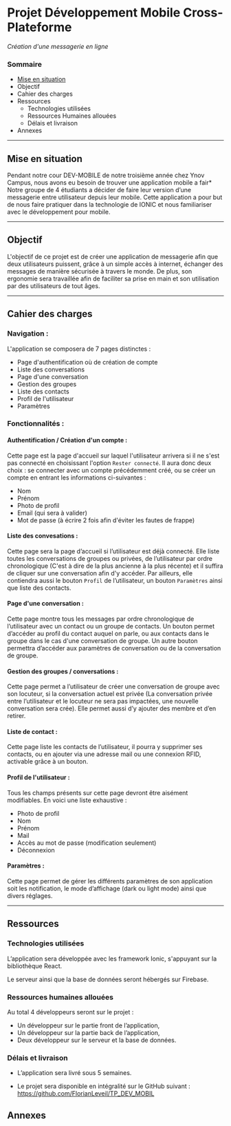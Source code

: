# __Projet Développement Mobile Cross-Plateforme__

*Création d'une messagerie en ligne*

### Sommaire

* [Mise en situation](https://github.com/FlorianLeveil/TP_DEV_MOBIL#mise-en-situation)
* Objectif
* Cahier des charges
* Ressources
    * Technologies utilisées
    * Ressources Humaines allouées
    * Délais et livraison
* Annexes

----
## Mise en situation

Pendant notre cour DEV-MOBILE de notre troisième année chez Ynov Campus, nous avons eu besoin de trouver une application mobile a fair* Notre groupe de 4 étudiants a décider de faire leur version d’une messagerie entre utilisateur depuis leur mobile. Cette application a pour but de nous faire pratiquer dans la technologie de IONIC et nous familiariser avec le développement pour mobile.

----
## Objectif

L'objectif de ce projet est de créer une application de messagerie afin que deux utilisateurs puissent, grâce à un simple accès à internet, échanger des messages de manière sécurisée à travers le monde. De plus, son ergonomie sera travaillée afin de faciliter sa prise en main et son utilisation par des utilisateurs de tout âges.

----
## Cahier des charges

### __Navigation__ :

L'application se composera de 7 pages distinctes :

* Page d'authentification où de création de compte
* Liste des conversations
* Page d'une conversation
* Gestion des groupes
* Liste des contacts
* Profil de l'utilisateur
* Paramètres

### Fonctionnalités :

#### __Authentification / Création d'un compte__ :

Cette page est la page d'accueil sur laquel l'utilisateur arrivera si il ne s'est pas connecté en choisissant l'option `Rester connecté`. Il aura donc deux choix : se connecter avec un compte précédemment créé, ou se créer un compte en entrant les informations ci-suivantes :
* Nom
* Prénom
* Photo de profil
* Email (qui sera à valider)
* Mot de passe (à écrire 2 fois afin d'éviter les fautes de frappe)

#### __Liste des convesations__ :

Cette page sera la page d’accueil si l’utilisateur est déjà connecté. Elle liste toutes les conversations de groupes ou privées, de l’utilisateur par ordre chronologique (C'est à dire de la plus ancienne à la plus récente) et il suffira de cliquer sur une conversation afin d'y accéder. Par ailleurs, elle contiendra aussi le bouton `Profil` de l’utilisateur, un bouton `Paramètres` ainsi que liste des contacts.

#### __Page d'une conversation__ :

Cette page montre tous les messages par ordre chronologique de l’utilisateur avec un contact ou un groupe de contacts. Un bouton permet d’accéder au profil du contact auquel on parle, ou aux contacts dans le groupe dans le cas d'une conversation de groupe. Un autre bouton permettra d’accéder aux paramètres de conversation ou de la conversation de groupe.

#### __Gestion des groupes / conversations__ :

Cette page permet a l’utilisateur de créer une conversation de  groupe avec son locuteur, si la conversation actuel est privée (La conversation privée entre l’utilisateur et le locuteur ne sera pas impactées, une nouvelle conversation sera crée). Elle permet aussi d’y ajouter des membre et d’en retirer.

#### __Liste de contact__ :

Cette page liste les contacts de l’utilisateur, il pourra y supprimer ses contacts, ou en ajouter via une adresse mail ou une connexion RFID, activable grâce à un bouton.

#### __Profil de l'utilisateur__ :

Tous les champs présents sur cette page devront être aisément modifiables. En voici une liste exhaustive :
* Photo de profil
* Nom
* Prénom
* Mail
* Accès au mot de passe (modification seulement)
* Déconnexion

#### __Paramètres__ :

Cette page permet de gérer les différents paramètres de son application soit les notification, le mode d’affichage (dark ou light mode) ainsi que divers réglages.

----
## Ressources


### Technologies utilisées

L’application sera développée avec les framework Ionic, s'appuyant sur la bibliothèque React.

Le serveur ainsi que la base de données seront hébergés sur Firebase.


### Ressources humaines allouées

Au total 4 développeurs seront sur le projet :
* Un développeur sur le partie front de l’application,
* Un développeur sur la partie back de l’application,
* Deux développeur sur le serveur et la base de données.


### Délais et livraison

* L’application sera livré sous 5 semaines.

* Le projet sera disponible en intégralité sur le GitHub suivant : https://github.com/FlorianLeveil/TP_DEV_MOBIL

## Annexes
